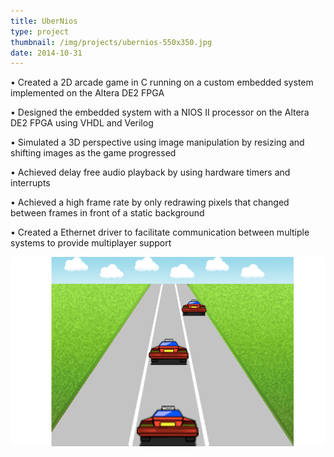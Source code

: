 ```yaml
---
title: UberNios
type: project
thumbnail: /img/projects/ubernios-550x350.jpg
date: 2014-10-31
---
```


• Created a 2D arcade game in C running on a custom embedded system implemented on the Altera DE2 FPGA

• Designed the embedded system with a NIOS II processor on the Altera DE2 FPGA using VHDL and Verilog

• Simulated a 3D perspective using image manipulation by resizing and shifting images as the game progressed

• Achieved delay free audio playback by using hardware timers and interrupts

• Achieved a high frame rate by only redrawing pixels that changed between frames in front of a static background

• Created a Ethernet driver to facilitate communication between multiple systems to provide multiplayer support

<img class="img-responsive" src="/img/projects/ubernios-post-0.png" alt="UberNIOS">